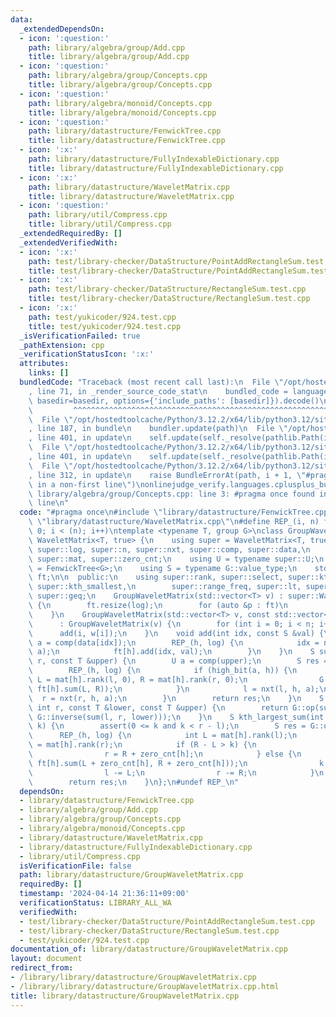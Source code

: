 ```yaml
---
data:
  _extendedDependsOn:
  - icon: ':question:'
    path: library/algebra/group/Add.cpp
    title: library/algebra/group/Add.cpp
  - icon: ':question:'
    path: library/algebra/group/Concepts.cpp
    title: library/algebra/group/Concepts.cpp
  - icon: ':question:'
    path: library/algebra/monoid/Concepts.cpp
    title: library/algebra/monoid/Concepts.cpp
  - icon: ':question:'
    path: library/datastructure/FenwickTree.cpp
    title: library/datastructure/FenwickTree.cpp
  - icon: ':x:'
    path: library/datastructure/FullyIndexableDictionary.cpp
    title: library/datastructure/FullyIndexableDictionary.cpp
  - icon: ':x:'
    path: library/datastructure/WaveletMatrix.cpp
    title: library/datastructure/WaveletMatrix.cpp
  - icon: ':question:'
    path: library/util/Compress.cpp
    title: library/util/Compress.cpp
  _extendedRequiredBy: []
  _extendedVerifiedWith:
  - icon: ':x:'
    path: test/library-checker/DataStructure/PointAddRectangleSum.test.cpp
    title: test/library-checker/DataStructure/PointAddRectangleSum.test.cpp
  - icon: ':x:'
    path: test/library-checker/DataStructure/RectangleSum.test.cpp
    title: test/library-checker/DataStructure/RectangleSum.test.cpp
  - icon: ':x:'
    path: test/yukicoder/924.test.cpp
    title: test/yukicoder/924.test.cpp
  _isVerificationFailed: true
  _pathExtension: cpp
  _verificationStatusIcon: ':x:'
  attributes:
    links: []
  bundledCode: "Traceback (most recent call last):\n  File \"/opt/hostedtoolcache/Python/3.12.2/x64/lib/python3.12/site-packages/onlinejudge_verify/documentation/build.py\"\
    , line 71, in _render_source_code_stat\n    bundled_code = language.bundle(stat.path,\
    \ basedir=basedir, options={'include_paths': [basedir]}).decode()\n          \
    \         ^^^^^^^^^^^^^^^^^^^^^^^^^^^^^^^^^^^^^^^^^^^^^^^^^^^^^^^^^^^^^^^^^^^^^^^^^^^^^^^^^\n\
    \  File \"/opt/hostedtoolcache/Python/3.12.2/x64/lib/python3.12/site-packages/onlinejudge_verify/languages/cplusplus.py\"\
    , line 187, in bundle\n    bundler.update(path)\n  File \"/opt/hostedtoolcache/Python/3.12.2/x64/lib/python3.12/site-packages/onlinejudge_verify/languages/cplusplus_bundle.py\"\
    , line 401, in update\n    self.update(self._resolve(pathlib.Path(included), included_from=path))\n\
    \  File \"/opt/hostedtoolcache/Python/3.12.2/x64/lib/python3.12/site-packages/onlinejudge_verify/languages/cplusplus_bundle.py\"\
    , line 401, in update\n    self.update(self._resolve(pathlib.Path(included), included_from=path))\n\
    \  File \"/opt/hostedtoolcache/Python/3.12.2/x64/lib/python3.12/site-packages/onlinejudge_verify/languages/cplusplus_bundle.py\"\
    , line 312, in update\n    raise BundleErrorAt(path, i + 1, \"#pragma once found\
    \ in a non-first line\")\nonlinejudge_verify.languages.cplusplus_bundle.BundleErrorAt:\
    \ library/algebra/group/Concepts.cpp: line 3: #pragma once found in a non-first\
    \ line\n"
  code: "#pragma once\n#include \"library/datastructure/FenwickTree.cpp\"\n#include\
    \ \"library/datastructure/WaveletMatrix.cpp\"\n#define REP_(i, n) for (int i =\
    \ 0; i < (n); i++)\ntemplate <typename T, group G>\nclass GroupWaveletMatrix :\
    \ WaveletMatrix<T, true> {\n    using super = WaveletMatrix<T, true>;\n    using\
    \ super::log, super::n, super::nxt, super::comp, super::data,\n        super::high_bit,\
    \ super::mat, super::zero_cnt;\n    using U = typename super::U;\n    using FT\
    \ = FenwickTree<G>;\n    using S = typename G::value_type;\n    std::vector<FT>\
    \ ft;\n\n  public:\n    using super::rank, super::select, super::kth_largest,\
    \ super::kth_smallest,\n        super::range_freq, super::lt, super::leq, super::gt,\
    \ super::geq;\n    GroupWaveletMatrix(std::vector<T> v) : super::WaveletMatrix(v)\
    \ {\n        ft.resize(log);\n        for (auto &p : ft)\n            p = FT(n);\n\
    \    }\n    GroupWaveletMatrix(std::vector<T> v, const std::vector<S> &w)\n  \
    \      : GroupWaveletMatrix(v) {\n        for (int i = 0; i < n; i++)\n      \
    \      add(i, w[i]);\n    }\n    void add(int idx, const S &val) {\n        U\
    \ a = comp(data[idx]);\n        REP_(h, log) {\n            idx = nxt(idx, h,\
    \ a);\n            ft[h].add(idx, val);\n        }\n    }\n    S sum(int l, int\
    \ r, const T &upper) {\n        U a = comp(upper);\n        S res = G::unit();\n\
    \        REP_(h, log) {\n            if (high_bit(a, h)) {\n                int\
    \ L = mat[h].rank(l, 0), R = mat[h].rank(r, 0);\n                G::Rchop(res,\
    \ ft[h].sum(L, R));\n            }\n            l = nxt(l, h, a);\n          \
    \  r = nxt(r, h, a);\n        }\n        return res;\n    }\n    S sum(int l,\
    \ int r, const T &lower, const T &upper) {\n        return G::op(sum(l, r, upper),\
    \ G::inverse(sum(l, r, lower)));\n    }\n    S kth_largest_sum(int l, int r, int\
    \ k) {\n        assert(0 <= k and k < r - l);\n        S res = G::unit();\n  \
    \      REP_(h, log) {\n            int L = mat[h].rank(l);\n            int R\
    \ = mat[h].rank(r);\n            if (R - L > k) {\n                l = L + zero_cnt[h];\n\
    \                r = R + zero_cnt[h];\n            } else {\n                G::Rchop(res,\
    \ ft[h].sum(L + zero_cnt[h], R + zero_cnt[h]));\n                k -= R - L;\n\
    \                l -= L;\n                r -= R;\n            }\n        }\n\
    \        return res;\n    }\n};\n#undef REP_\n"
  dependsOn:
  - library/datastructure/FenwickTree.cpp
  - library/algebra/group/Add.cpp
  - library/algebra/group/Concepts.cpp
  - library/algebra/monoid/Concepts.cpp
  - library/datastructure/WaveletMatrix.cpp
  - library/datastructure/FullyIndexableDictionary.cpp
  - library/util/Compress.cpp
  isVerificationFile: false
  path: library/datastructure/GroupWaveletMatrix.cpp
  requiredBy: []
  timestamp: '2024-04-14 21:36:11+09:00'
  verificationStatus: LIBRARY_ALL_WA
  verifiedWith:
  - test/library-checker/DataStructure/PointAddRectangleSum.test.cpp
  - test/library-checker/DataStructure/RectangleSum.test.cpp
  - test/yukicoder/924.test.cpp
documentation_of: library/datastructure/GroupWaveletMatrix.cpp
layout: document
redirect_from:
- /library/library/datastructure/GroupWaveletMatrix.cpp
- /library/library/datastructure/GroupWaveletMatrix.cpp.html
title: library/datastructure/GroupWaveletMatrix.cpp
---
```


